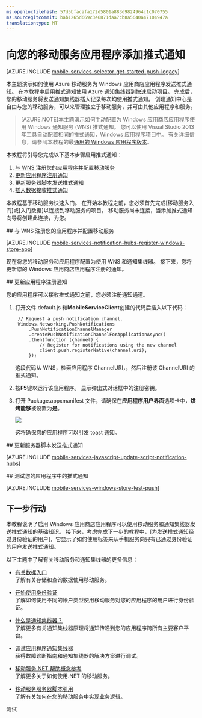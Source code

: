 ```yaml
---
ms.openlocfilehash: 57d5bfacafa172d5801a883d9824964c1c070755
ms.sourcegitcommit: bab1265d669c3e6871daa7cb8a5640a47104947a
translationtype: MT
---
```

<properties
    pageTitle="将推式通知添加到您的移动服务应用程序 （Windows 应用商店） |Microsoft Azure"
    description="了解如何使用 Azure 移动服务和通知集线器到您的 Windows 应用商店应用程序发送推式通知。"
    services="mobile-services,notification-hubs"
    documentationCenter="windows"
    authors="ggailey777"
    manager="dwrede"
    editor=""/>

<tags
    ms.service="mobile-services"
    ms.workload="mobile"
    ms.tgt_pltfrm="windows"
    ms.devlang="javascript"
    ms.topic="article"
    ms.date="06/16/2015"
    ms.author="glenga"/>


# 向您的移动服务应用程序添加推式通知

[AZURE.INCLUDE [mobile-services-selector-get-started-push-legacy](../../includes/mobile-services-selector-get-started-push-legacy.md)]

本主题演示如何使用 Azure 移动服务为 Windows 应用商店应用程序发送推式通知。 在本教程中启用推式通知使用 Azure 通知集线器到快速启动项目。 完成后，您的移动服务将发送通知集线器插入记录每次均使用推式通知。 创建通知中心是自由与您的移动服务，可以来管理独立于移动服务，并可由其他应用程序和服务。

>[AZURE.NOTE]本主题演示如何手动配置为 Windows 应用商店应用程序使用 Windows 通知服务 (WNS) 推式通知。 您可以使用 Visual Studio 2013年工具自动配置相同的推式通知，Windows 应用程序项目中。 有关详细信息，请参阅本教程的最[通用的 Windows 应用程序版本](mobile-services-javascript-backend-windows-store-javascript-get-started-push.md)。

本教程将引导您完成以下基本步骤启用推式通知︰

1. [与 WNS 注册您的应用程序并配置移动服务](#register)
2. [更新应用程序注册通知](#update-app)
3. [更新服务器脚本发送推式通知](#update-scripts)
3. [插入数据接收推式通知](#test)

本教程基于移动服务快速入门。 在开始本教程之前，您必须首先完成[移动服务入门]或[入门数据]以连接到移动服务的项目。 移动服务尚未连接，当添加推式通知向导将创建此连接，为您。

##<a id="register"></a> 与 WNS 注册您的应用程序并配置移动服务

[AZURE.INCLUDE [mobile-services-notification-hubs-register-windows-store-app](../../includes/mobile-services-notification-hubs-register-windows-store-app.md)]

现在将您的移动服务和应用程序配置为使用 WNS 和通知集线器。 接下来，您将更新您的 Windows 应用商店应用程序注册的通知。

##<a id="update-app"></a> 更新应用程序注册通知

您的应用程序可以接收推式通知之前，您必须注册通知通道。

1. 打开文件 default.js 和**MobileServiceClient**创建的代码后插入以下代码︰

        // Request a push notification channel.
        Windows.Networking.PushNotifications
            .PushNotificationChannelManager
            .createPushNotificationChannelForApplicationAsync()
            .then(function (channel) {
                // Register for notifications using the new channel
                client.push.registerNative(channel.uri);
            });

    这段代码从 WNS，检索应用程序 ChannelURI，，然后注册该 ChannelURI 的推式通知。

2. 按**F5**键以运行该应用程序。 显示弹出式对话框中的注册密钥。

6. 打开 Package.appxmanifest 文件，请确保在**应用程序用户界面**选项卡中，**烘烤能够**被设置为**是**。

    ![][2]

    这将确保您的应用程序可以引发 toast 通知。

##<a id="update-scripts"></a> 更新服务器脚本发送推式通知

[AZURE.INCLUDE [mobile-services-javascript-update-script-notification-hubs](../../includes/mobile-services-javascript-update-script-notification-hubs.md)]

##<a id="test"></a> 测试您的应用程序中的推式通知

[AZURE.INCLUDE [mobile-services-windows-store-test-push](../../includes/mobile-services-windows-store-test-push.md)]

## <a name="next-steps"> </a>下一步行动

本教程说明了启用 Windows 应用商店应用程序可以使用移动服务和通知集线器发送推式通知的基础知识。 接下来，考虑完成下一步的教程中，[为发送推式通知经过身份验证的用户]，它显示了如何使用标签来从手机服务向只有已通过身份验证的用户发送推式通知。

<!---+ [Send push notifications to authenticated users]
    <br/>Learn how to use tags to send push notifications from a Mobile Service to only an authenticated user.

+ [Send broadcast notifications to subscribers]
    <br/>Learn how users can register and receive push notifications for categories they're interested in.

+ [Send template-based notifications to subscribers]
    <br/>Learn how to use templates to send push notifications from a Mobile Service, without having to craft platform-specific payloads in your back-end.
-->

以下主题中了解有关移动服务和通知集线器的更多信息︰

* [有关数据入门]
  <br/>了解有关存储和查询数据使用移动服务。

* [开始使用身份验证]
  <br/>了解如何使用不同的帐户类型使用移动服务对您的应用程序的用户进行身份验证。

* [什么是通知集线器？]
  <br/>了解更多有关通知集线器原理将通知传递到您的应用程序跨所有主要客户平台。

* [调试应用程序通知集线器](http://go.microsoft.com/fwlink/p/?linkid=386630)
  </br>获得故障诊断指南和通知集线器的解决方案进行调试。

* [移动服务.NET 帮助概念参考]
  <br/>了解更多关于如何使用.NET 的移动服务。

* [移动服务服务器脚本引用]
  <br/>了解有关如何在您的移动服务中实现业务逻辑。

<!-- Anchors. -->

<!-- Images. -->


[2]: ./media/mobile-services-javascript-backend-windows-store-javascript-get-started-push/mobile-app-enable-toast-win8.png


<!-- URLs. -->
[提交应用程序页]: http://go.microsoft.com/fwlink/p/?LinkID=266582
[我的应用程序]: http://go.microsoft.com/fwlink/p/?LinkId=262039
[对于 Windows live SDK]: http://go.microsoft.com/fwlink/p/?LinkId=262253
[开始使用移动服务]: ../mobile-services-windows-store-get-started.md
[有关数据入门]: mobile-services-windows-store-javascript-get-started-data.md
[开始使用身份验证]: mobile-services-windows-store-javascript-get-started-users.md

[移动服务服务器脚本引用]: http://go.microsoft.com/fwlink/?LinkId=262293
[移动服务.NET 帮助概念参考]: mobile-services-windows-dotnet-how-to-use-client-library.md


[对经过身份验证的用户发送推式通知]: mobile-services-javascript-backend-windows-store-javascript-push-notifications-app-users.md

[什么是通知集线器？]: ../notification-hubs-overview.md
[将广播的通知发送到订阅服务器]: ../notification-hubs-windows-store-javascript-send-breaking-news.md
[将基于模板的通知发送到订阅服务器]: ../notification-hubs-windows-store-javascript-send-localized-breaking-news.md

测试
